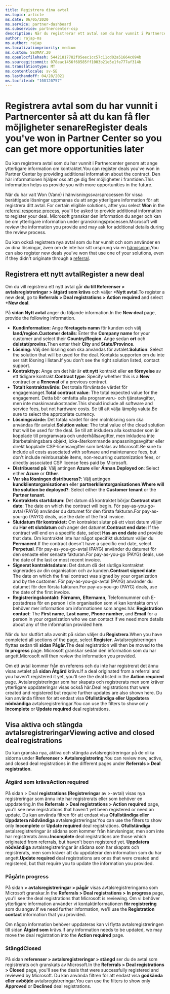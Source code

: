 ```yaml
---
title: Registrera dina avtal
ms.topic: article
ms.date: 06/05/2020
ms.service: partner-dashboard
ms.subservice: partnercenter-csp
description: När du registrerar ett avtal som du har vunnit i Partnercenter hjälper det Microsoft att ge dig fler möjligheter i framtiden.
author: rajap-ms
ms.author: rajap
ms.localizationpriority: medium
ms.custom: SEOMAY.20
ms.openlocfilehash: 54421817782f05eec1cc57c11cd02a51664c094b
ms.sourcegitcommit: 078eac1456f68585ff1003b21e5e1fe777af314b
ms.translationtype: MT
ms.contentlocale: sv-SE
ms.lasthandoff: 04/28/2021
ms.locfileid: "108120757"
---
```

# <a name="register-deals-youve-won-in-partner-center-so-you-can-get-more-opportunities-later"></a><span data-ttu-id="e4e4b-103">Registrera avtal som du har vunnit i Partnercenter så att du kan få fler möjligheter senare</span><span class="sxs-lookup"><span data-stu-id="e4e4b-103">Register deals you've won in Partner Center so you can get more opportunities later</span></span>

<span data-ttu-id="e4e4b-104">Du kan registrera avtal som du har vunnit i Partnercenter genom att ange ytterligare information om kontraktet.</span><span class="sxs-lookup"><span data-stu-id="e4e4b-104">You can register deals you've won in Partner Center by providing additional information about the contract.</span></span> <span data-ttu-id="e4e4b-105">Den här informationen hjälper oss att ge dig fler möjligheter i framtiden.</span><span class="sxs-lookup"><span data-stu-id="e4e4b-105">This information helps us provide you with more opportunities in the future.</span></span>

<span data-ttu-id="e4e4b-106">När du har valt  Won (Vann) i hänvisningssvarsprocessen för vissa berättigade lösningar uppmanas du att ange ytterligare information för att registrera ditt avtal. [](manage-leads.md)</span><span class="sxs-lookup"><span data-stu-id="e4e4b-106">For certain eligible solutions, after you select **Won** in the [referral response process](manage-leads.md), you'll be asked to provide additional information to register your deal.</span></span> <span data-ttu-id="e4e4b-107">Microsoft granskar den information du anger och kan be om ytterligare information under granskningsprocessen.</span><span class="sxs-lookup"><span data-stu-id="e4e4b-107">Microsoft will review the information you provide and may ask for additional details during the review process.</span></span>

<span data-ttu-id="e4e4b-108">Du kan också registrera nya avtal som du har vunnit och som använder en av dina lösningar, även om de inte har sitt ursprung via en [hänvisning.](referrals.md)</span><span class="sxs-lookup"><span data-stu-id="e4e4b-108">You can also register new deals you've won that use one of your solutions, even if they didn't originate through a [referral](referrals.md).</span></span> 

## <a name="register-a-new-deal"></a><span data-ttu-id="e4e4b-109">Registrera ett nytt avtal</span><span class="sxs-lookup"><span data-stu-id="e4e4b-109">Register a new deal</span></span>

<span data-ttu-id="e4e4b-110">Om du vill registrera ett nytt avtal går **du till Referenser > avtalsregistreringar > åtgärd som krävs** och väljer **+Nytt avtal**.</span><span class="sxs-lookup"><span data-stu-id="e4e4b-110">To register a new deal, go to **Referrals > Deal registrations > Action required** and select **+New deal**.</span></span>

<span data-ttu-id="e4e4b-111">På **sidan Nytt avtal** anger du följande information.</span><span class="sxs-lookup"><span data-stu-id="e4e4b-111">In the **New deal** page, provide the following information.</span></span>

- <span data-ttu-id="e4e4b-112">**Kundinformation:** Ange **företagets namn** för kunden och välj **land/region.**</span><span class="sxs-lookup"><span data-stu-id="e4e4b-112">**Customer details**: Enter the **Company name** for your customer and select their **Country/Region**.</span></span> <span data-ttu-id="e4e4b-113">Ange sedan **ort** och **delstat/provins.**</span><span class="sxs-lookup"><span data-stu-id="e4e4b-113">Then enter their **City** and **State/Province**.</span></span>
- <span data-ttu-id="e4e4b-114">**Lösning:** Välj den lösning som ska användas för avtalet.</span><span class="sxs-lookup"><span data-stu-id="e4e4b-114">**Solution**: Select the solution that will be used for the deal.</span></span> <span data-ttu-id="e4e4b-115">Kontakta supporten om du inte ser rätt lösning i listan.</span><span class="sxs-lookup"><span data-stu-id="e4e4b-115">If you don't see the right solution listed, contact support.</span></span>
- <span data-ttu-id="e4e4b-116">**Kontrakttyp:** Ange om det här är **ett nytt** kontrakt eller **en förnyelse** av ett tidigare kontrakt.</span><span class="sxs-lookup"><span data-stu-id="e4e4b-116">**Contract type**: Specify whether this is a **New** contract or a **Renewal** of a previous contract.</span></span>
- <span data-ttu-id="e4e4b-117">**Totalt kontraktsvärde:** Det totala förväntade värdet för engagemanget.</span><span class="sxs-lookup"><span data-stu-id="e4e4b-117">**Total contract value**: The total expected value for the engagement.</span></span> <span data-ttu-id="e4e4b-118">Detta bör omfatta alla programvaru- och tjänstavgifter, men inte maskinvarukostnader.</span><span class="sxs-lookup"><span data-stu-id="e4e4b-118">This should include all software and service fees, but not hardware costs.</span></span> <span data-ttu-id="e4e4b-119">Se till att välja lämplig valuta.</span><span class="sxs-lookup"><span data-stu-id="e4e4b-119">Be sure to select the appropriate currency.</span></span>
- <span data-ttu-id="e4e4b-120">**Lösningsvärde:** Det totala värdet för den molnlösning som ska användas för avtalet.</span><span class="sxs-lookup"><span data-stu-id="e4e4b-120">**Solution value**: The total value of the cloud solution that will be used for the deal.</span></span> <span data-ttu-id="e4e4b-121">Se till att inkludera alla kostnader som är kopplade till programvara och underhållsavgifter, men inkludera inte återbetalningsbara objekt, icke-återkommande anpassningsavgifter eller direkt kopplade CSP-licensavgifter som betalas av Microsoft.</span><span class="sxs-lookup"><span data-stu-id="e4e4b-121">Be sure to include all costs associated with software and maintenance fees, but don't include reimbursable items, non-recurring customization fees, or directly associated CSP license fees paid by Microsoft.</span></span>
- <span data-ttu-id="e4e4b-122">**Distribuerad på**: Välj antingen **Azure** eller **Annan**.</span><span class="sxs-lookup"><span data-stu-id="e4e4b-122">**Deployed on**: Select either **Azure** or **Other**.</span></span>
- <span data-ttu-id="e4e4b-123">**Var ska lösningen distribueras?**: Välj antingen **kundklientorganisationen** eller **partnerklientorganisationen**.</span><span class="sxs-lookup"><span data-stu-id="e4e4b-123">**Where will the solution be deployed?**: Select either the **Customer tenant** or the **Partner tenant**.</span></span>
- <span data-ttu-id="e4e4b-124">**Kontraktets startdatum:** Det datum då kontraktet börjar.</span><span class="sxs-lookup"><span data-stu-id="e4e4b-124">**Contract start date**: The date on which the contract will begin.</span></span> <span data-ttu-id="e4e4b-125">För pay-as-you-go-avtal (PAYG) använder du datumet för den första fakturan.</span><span class="sxs-lookup"><span data-stu-id="e4e4b-125">For pay-as-you-go (PAYG) deals, use the date of the first invoice.</span></span>
- <span data-ttu-id="e4e4b-126">**Slutdatum för kontraktet:** Om kontraktet slutar på ett visst datum väljer du **Har ett slutdatum** och anger det datumet.</span><span class="sxs-lookup"><span data-stu-id="e4e4b-126">**Contract end date**: If the contract will end on a specific date, select **Has an end date** and provide that date.</span></span> <span data-ttu-id="e4e4b-127">Om kontraktet inte har något specifikt slutdatum väljer du **Permanent**.</span><span class="sxs-lookup"><span data-stu-id="e4e4b-127">If the contract doesn't have a specific end date, select **Perpetual**.</span></span> <span data-ttu-id="e4e4b-128">För pay-as-you-go-avtal (PAYG) använder du datumet för den senaste eller senaste fakturan.</span><span class="sxs-lookup"><span data-stu-id="e4e4b-128">For pay-as-you-go (PAYG) deals, use the date of the last or most recent invoice.</span></span>
- <span data-ttu-id="e4e4b-129">**Signerat kontraktsdatum:** Det datum då det slutliga kontraktet signerades av din organisation och av kunden.</span><span class="sxs-lookup"><span data-stu-id="e4e4b-129">**Contract signed date**: The date on which the final contract was signed by your organization and by the customer.</span></span> <span data-ttu-id="e4e4b-130">För pay-as-you-go-avtal (PAYG) använder du datumet för den första fakturan.</span><span class="sxs-lookup"><span data-stu-id="e4e4b-130">For pay-as-you-go (PAYG) deals, use the date of the first invoice.</span></span>
- <span data-ttu-id="e4e4b-131">**Registreringskontakt:** **Förnamn,** **Efternamn,** Telefonnummer och  E-postadress för en person i din organisation som vi kan kontakta om vi behöver mer information om informationen som anges här. </span><span class="sxs-lookup"><span data-stu-id="e4e4b-131">**Registration contact**: The **First name**, **Last name**, **Phone number**, and **Email** for a person in your organization who we can contact if we need more details about any of the information provided here.</span></span>

<span data-ttu-id="e4e4b-132">När du har slutfört alla avsnitt på sidan väljer du **Registrera**.</span><span class="sxs-lookup"><span data-stu-id="e4e4b-132">When you have completed all sections of the page, select **Register**.</span></span> <span data-ttu-id="e4e4b-133">Avtalsregistreringen flyttas sedan till **sidan Pågår.**</span><span class="sxs-lookup"><span data-stu-id="e4e4b-133">The deal registration will then be moved to the **In progress** page.</span></span> <span data-ttu-id="e4e4b-134">Microsoft granskar sedan den information som du har angett.</span><span class="sxs-lookup"><span data-stu-id="e4e4b-134">Microsoft will then review the information you provided.</span></span>

<span data-ttu-id="e4e4b-135">Om ett avtal kommer från en referens och du inte har registrerat det ännu visas avtalet på **sidan Åtgärd** krävs.</span><span class="sxs-lookup"><span data-stu-id="e4e4b-135">If a deal originated from a referral and you haven't registered it yet, you'll see the deal listed in the **Action required** page.</span></span> <span data-ttu-id="e4e4b-136">Avtalsregistreringar som har skapats och registrerats men som kräver ytterligare uppdateringar visas också här.</span><span class="sxs-lookup"><span data-stu-id="e4e4b-136">Deal registrations that were created and registered but require further updates are also shown here.</span></span> <span data-ttu-id="e4e4b-137">Du kan använda filtren för att endast visa **Ofullständiga eller** **Uppdatera nödvändiga** avtalsregistreringar.</span><span class="sxs-lookup"><span data-stu-id="e4e4b-137">You can use the filters to show only **Incomplete** or **Update required** deal registrations.</span></span>

## <a name="viewing-active-and-closed-deal-registrations"></a><span data-ttu-id="e4e4b-138">Visa aktiva och stängda avtalsregistreringar</span><span class="sxs-lookup"><span data-stu-id="e4e4b-138">Viewing active and closed deal registrations</span></span>

<span data-ttu-id="e4e4b-139">Du kan granska nya, aktiva och stängda avtalsregistreringar på de olika sidorna under **Referenser > Avtalsregistrering**.</span><span class="sxs-lookup"><span data-stu-id="e4e4b-139">You can review new, active, and closed deal registrations in the different pages under **Referrals > Deal registration**.</span></span>

### <a name="action-required"></a><span data-ttu-id="e4e4b-140">Åtgärd som krävs</span><span class="sxs-lookup"><span data-stu-id="e4e4b-140">Action required</span></span>

<span data-ttu-id="e4e4b-141">På sidan > Deal **registrations (Registreringar** av >-avtal) visas nya registreringar som ännu inte har registrerats eller som behöver en uppdatering.</span><span class="sxs-lookup"><span data-stu-id="e4e4b-141">In the **Referrals > Deal registrations > Action required** page, you'll see new registrations that haven't yet been registered or need an update.</span></span> <span data-ttu-id="e4e4b-142">Du kan använda filtren för att endast visa **Ofullständiga eller** **Uppdatera nödvändiga** avtalsregistreringar.</span><span class="sxs-lookup"><span data-stu-id="e4e4b-142">You can use the filters to show only **Incomplete** or **Update required** deal registrations.</span></span> <span data-ttu-id="e4e4b-143">**Ofullständiga** avtalsregistreringar är sådana som kommer från hänvisningar, men som inte har registrerats ännu.</span><span class="sxs-lookup"><span data-stu-id="e4e4b-143">**Incomplete** deal registrations are those which originated from referrals, but haven't been registered yet.</span></span> <span data-ttu-id="e4e4b-144">**Uppdatera nödvändiga** avtalsregistreringar är sådana som har skapats och registrerats, men som kräver att du uppdaterar den information som du har angett.</span><span class="sxs-lookup"><span data-stu-id="e4e4b-144">**Update required** deal registrations are ones that were created and registered, but that require you to update the information you provided.</span></span>

### <a name="in-progress"></a><span data-ttu-id="e4e4b-145">Pågår</span><span class="sxs-lookup"><span data-stu-id="e4e4b-145">In progress</span></span>

<span data-ttu-id="e4e4b-146">På sidan **> avtalsregistreringar > pågår** visas avtalsregistreringarna som Microsoft granskar.</span><span class="sxs-lookup"><span data-stu-id="e4e4b-146">In the **Referrals > Deal registrations > In progress** page, you'll see the deal registrations that Microsoft is reviewing.</span></span> <span data-ttu-id="e4e4b-147">Om vi behöver ytterligare information använder vi kontaktinformationen **för registrering** som du angav.</span><span class="sxs-lookup"><span data-stu-id="e4e4b-147">If we need further information, we'll use the **Registration contact** information that you provided.</span></span>

<span data-ttu-id="e4e4b-148">Om någon information behöver uppdateras kan vi flytta avtalsregistreringen till sidan **Åtgärd som** krävs.</span><span class="sxs-lookup"><span data-stu-id="e4e4b-148">If any information needs to be updated, we may move the deal registration into the **Action required** page.</span></span>

### <a name="closed"></a><span data-ttu-id="e4e4b-149">Stängd</span><span class="sxs-lookup"><span data-stu-id="e4e4b-149">Closed</span></span>

<span data-ttu-id="e4e4b-150">På sidan **referenser > avtalsregistreringar > stängd** ser du de avtal som registrerats och granskats av Microsoft.</span><span class="sxs-lookup"><span data-stu-id="e4e4b-150">In the **Referrals > Deal registrations > Closed** page, you'll see the deals that were successfully registered and reviewed by Microsoft.</span></span> <span data-ttu-id="e4e4b-151">Du kan använda filtren för att endast visa **godkända eller** **avböjde** avtalsregistreringar.</span><span class="sxs-lookup"><span data-stu-id="e4e4b-151">You can use the filters to show only **Approved** or **Declined** deal registrations.</span></span>
